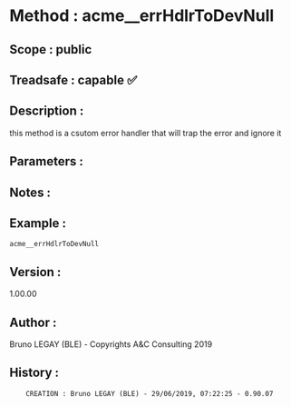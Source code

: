﻿# **Method :** acme__errHdlrToDevNull## **Scope :** public## **Treadsafe :** capable ✅ ## **Description :** this method is a csutom error handler that will trap the error and ignore it## **Parameters :** ## **Notes :** ## **Example :** ```acme__errHdlrToDevNull```## **Version :** 1.00.00## **Author :** Bruno LEGAY (BLE) - Copyrights A&C Consulting 2019## **History :**          CREATION : Bruno LEGAY (BLE) - 29/06/2019, 07:22:25 - 0.90.07